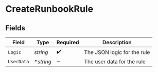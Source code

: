 # CreateRunbookRule


## Fields

| Field                       | Type                        | Required                    | Description                 |
| --------------------------- | --------------------------- | --------------------------- | --------------------------- |
| `Logic`                     | *string*                    | :heavy_check_mark:          | The JSON logic for the rule |
| `UserData`                  | **string*                   | :heavy_minus_sign:          | The user data for the rule  |